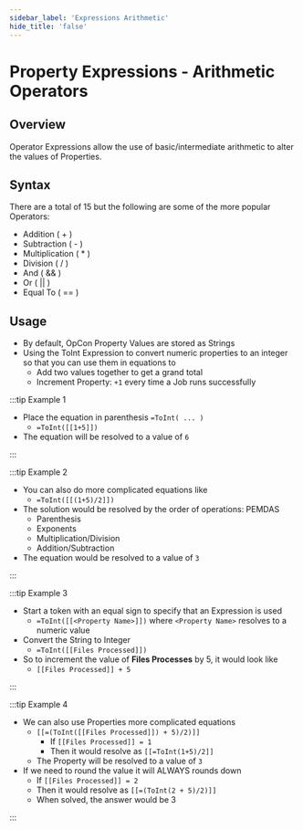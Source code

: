 ```yaml
---
sidebar_label: 'Expressions Arithmetic'
hide_title: 'false'
---
```


<head>
  <meta name="robots" content="noindex, nofollow" />
</head>

# Property Expressions - Arithmetic Operators

## Overview

Operator Expressions allow the use of basic/intermediate arithmetic to alter the values of Properties.

## Syntax

There are a total of 15 but the following are some of the more popular Operators:

* Addition ( + )
* Subtraction ( - )
* Multiplication ( * )
* Division ( / )
* And ( && )
* Or ( || )
* Equal To ( == )

## Usage

* By default, OpCon Property Values are stored as Strings
* Using the ToInt Expression to convert numeric properties to an integer so that you can use them in equations to
  * Add two values together to get a grand total
  * Increment Property: ```+1``` every time a Job runs successfully


:::tip Example 1

* Place the equation in parenthesis ```=ToInt( ... )```
  * ```=ToInt([[1+5]])```
* The equation will be resolved to a value of ```6```

:::

:::tip Example 2

* You can also do more complicated equations like
  * ```=ToInt([[(1+5)/2]])```
* The solution would be resolved by the order of operations: PEMDAS
  * Parenthesis
  * Exponents
  * Multiplication/Division
  * Addition/Subtraction
* The equation would be resolved to a value of ```3```

:::

:::tip Example 3

* Start a token with an equal sign to specify that an Expression is used
  * ```=ToInt([[<Property Name>]])``` where ```<Property Name>``` resolves to a numeric value
* Convert the String to Integer
  * ```=ToInt([[Files Processed]])```
* So to increment the value of **Files Processes** by 5, it would look like
  * ```[[Files Processed]] + 5```

:::

:::tip  Example 4

* We can also use Properties more complicated equations
  * ```[[=(ToInt([[Files Processed]]) + 5)/2)]]```
    * If ```[[Files Processed]] = 1```
    * Then it would resolve as ```[[=ToInt(1+5)/2]]```
  * The Property will be resolved to a value of ```3``` 
* If we need to round the value it will ALWAYS rounds down
  * If ```[[Files Processed]] = 2```
  * Then it would resolve as ```[[=(ToInt(2 + 5)/2)]]```
  * When solved, the answer would be 3
  
:::